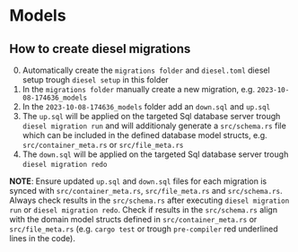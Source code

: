 # Models

## How to create diesel migrations

0. Automatically create the `migrations folder` and `diesel.toml` diesel setup trough `diesel setup` in this folder
1. In the `migrations folder` manually create a new migration, e.g. `2023-10-08-174636_models` 
2. In the `2023-10-08-174636_models` folder add an `down.sql` and `up.sql`
3. The `up.sql` will be applied on the targeted Sql database server trough `diesel migration run` and will additionaly generate a `src/schema.rs` file which can be included in the defined database model structs, e.g. `src/container_meta.rs` or `src/file_meta.rs`
4. The `down.sql` will be applied on the targeted Sql database server trough `diesel migration redo`

**NOTE**: Ensure updated `up.sql` and `down.sql` files for each migration is synced with `src/container_meta.rs`, `src/file_meta.rs` and `src/schema.rs`. Always check results in the `src/schema.rs` after executing `diesel migration run` or `diesel migration redo`. Check if results in the `src/schema.rs` align with the domain model structs defined in `src/container_meta.rs` or `src/file_meta.rs` (e.g. `cargo test` or trough `pre-compiler` red underlined lines in the code). 